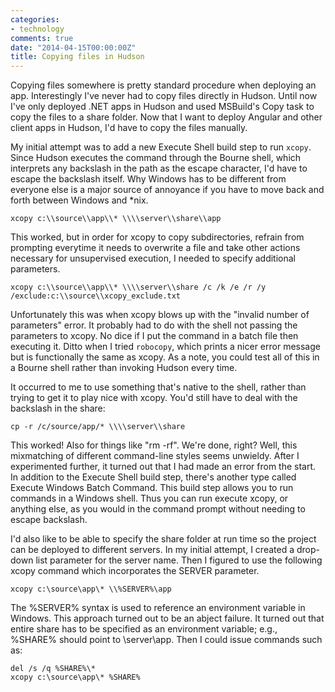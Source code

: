 ```yaml
---
categories:
- technology
comments: true
date: "2014-04-15T00:00:00Z"
title: Copying files in Hudson
---
```

Copying files somewhere is pretty standard procedure when deploying an app.  Interestingly I've never had to copy files directly in Hudson.  Until now I've only deployed .NET apps in Hudson and used MSBuild's Copy task to copy the files to a share folder.  Now that I want to deploy Angular and other client apps in Hudson, I'd have to copy the files manually.

My initial attempt was to add a new Execute Shell build step to run `xcopy`.  Since Hudson executes the command through the Bourne shell, which interprets any backslash in the path as the escape character, I'd have to escape the backslash itself.  Why Windows has to be different from everyone else is a major source of annoyance if you have to move back and forth between Windows and *nix.
```
xcopy c:\\source\\app\\* \\\\server\\share\\app
```
This worked, but in order for xcopy to copy subdirectories, refrain from prompting everytime it needs to overwrite a file and take other actions necessary for unsupervised execution, I needed to specify additional parameters.
```
xcopy c:\\source\\app\\* \\\\server\\share /c /k /e /r /y /exclude:c:\\source\\xcopy_exclude.txt
```
Unfortunately this was when xcopy blows up with the "invalid number of parameters" error.  It probably had to do with the shell not passing the parameters to xcopy.  No dice if I put the command in a batch file then executing it.  Ditto when I tried `robocopy`, which prints a nicer error message but is functionally the same as xcopy.  As a note, you could test all of this in a Bourne shell rather than invoking Hudson every time.

It occurred to me to use something that's native to the shell, rather than trying to get it to play nice with xcopy.  You'd still have to deal with the backslash in the share:
```
cp -r /c/source/app/* \\\\server\\share
```

This worked!  Also for things like "rm -rf".  We're done, right?  Well, this mixmatching of different command-line styles seems unwieldy.  After I experimented further, it turned out that I had made an error from the start.  In addition to the Execute Shell build step, there's another type called Execute Windows Batch Command.  This build step allows you to run commands in a Windows shell.  Thus you can run execute xcopy, or anything else, as you would in the command prompt without needing to escape backslash.

I'd also like to be able to specify the share folder at run time so the project can be deployed to different servers.  In my initial attempt, I created a drop-down list parameter for the server name.  Then I figured to use the following xcopy command which incorporates the SERVER parameter.
```
xcopy c:\source\app\* \\%SERVER%\app
```
The %SERVER% syntax is used to reference an environment variable in Windows.  This approach turned out to be an abject failure.  It turned out that entire share has to be specified as an environment variable; e.g., %SHARE% should point to \\server\app.  Then I could issue commands such as:
```
del /s /q %SHARE%\*
xcopy c:\source\app\* %SHARE%
```